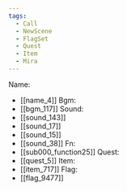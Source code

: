 ```yaml
---
tags:
  - Call
  - NewScene
  - FlagSet
  - Quest
  - Item
  - Mira
---
```

Name:
- [[name_4]]
Bgm:
- [[bgm_117]]
Sound:
- [[sound_143]]
- [[sound_17]]
- [[sound_15]]
- [[sound_38]]
Fn:
- [[sub000_function25]]
Quest:
- [[quest_5]]
Item:
- [[item_717]]
Flag:
- [[flag_9477]]
